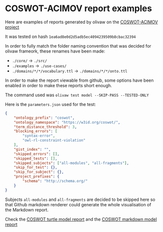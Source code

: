 # COSWOT-ACIMOV report examples

Here are examples of reports generated by olivaw on the [COSWOT-ACIMOV project](https://gitlab.com/coswot/coswot-acimov)

It was tested on hash `1ea6ad8e0d2d5adb5ec4094239509b8cbac32394`

In order to fully match the folder naming convention that was decided for olivaw frameork, these renames have been made:

* `./core/` -> `./src/`
* `./examples` -> `./use-cases/`
* `./domains/*/*/vocabulary.ttl` -> `./domains/*/*/onto.ttl`

In order to make the report viewable from github, some options have been enabled in order to make these reports short enough.

The command used was `olivaw test model --SKIP-PASS --TESTED-ONLY`

Here is the `parameters.json` used for the test:

```json
{
    "ontology_prefix": "coswot",
    "ontology_namespace": "https://w3id.org/coswot/",
    "term_distance_threshold": 3,
    "blocking_errors": [
        "syntax-error",
        "owl-rl-constraint-violation"
    ],
    "gist_index": "",
    "skipped_errors": [],
    "skipped_tests": [],
    "skipped_subjects": ["all-modules", "all-fragments"],
    "skip_for_test": {},
    "skip_for_subject": {},
    "project_prefixes": {
        "schema": "http://schema.org/"
    }
}
```

Subjects `all-modules` and `all-fragments` are decided to be skipped here so that Github markdown renderer could generate the whole visualisation of the Markdown report.

Check the [COSWOT turtle model report](./model-test-manual-NicoRobertIn-2024-06-06T11-25-56.ttl) and the [COSWOT markdown model report](./model-test-manual-NicoRobertIn-2024-06-06T11-25-56.md)